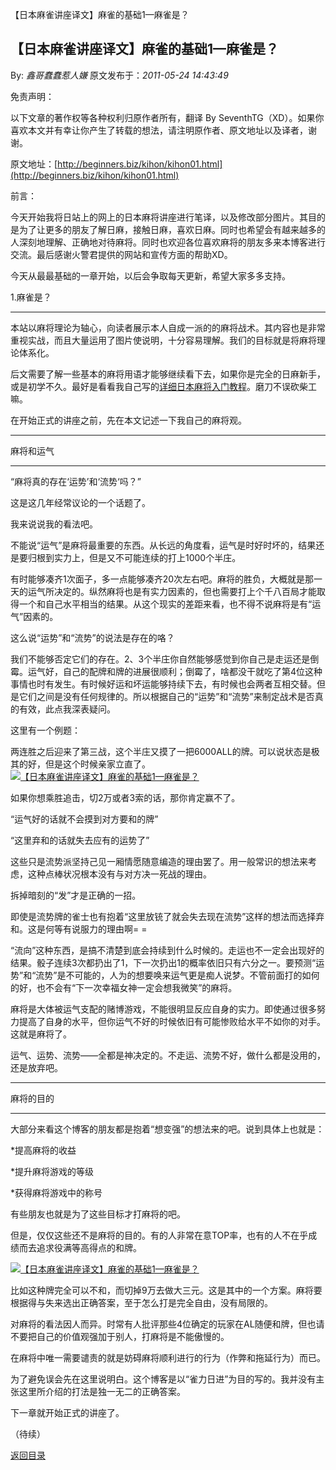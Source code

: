 【日本麻雀讲座译文】麻雀的基础1—麻雀是？
## 【日本麻雀讲座译文】麻雀的基础1—麻雀是？

By: *鑫哥蠢蠢惹人嫌* 原文发布于：*2011-05-24 14:43:49*

免责声明：

以下文章的著作权等各种权利归原作者所有，翻译 By
SeventhTG（XD）。如果你喜欢本文并有幸让你产生了转载的想法，请注明原作者、原文地址以及译者，谢谢。

原文地址：[http://beginners.biz/kihon/kihon01.html](http://beginners.biz/kihon/kihon01.html)

前言：

今天开始我将日站上的网上的日本麻将讲座进行笔译，以及修改部分图片。其目的是为了让更多的朋友了解日麻，接触日麻，喜欢日麻。同时也希望会有越来越多的人深刻地理解、正确地对待麻将。同时也欢迎各位喜欢麻将的朋友多来本博客进行交流。最后感谢火警君提供的网站和宣传方面的帮助XD。

今天从最最基础的一章开始，以后会争取每天更新，希望大家多多支持。

1.麻雀是？

------------------------------------------------------------------------------------

本站以麻将理论为轴心，向读者展示本人自成一派的的麻将战术。其内容也是非常重视实战，而且大量运用了图片使说明，十分容易理解。我们的目标就是将麻将理论体系化。

后文需要了解一些基本的麻将用语才能够继续看下去，如果你是完全的日麻新手，或是初学不久。最好是看看我自己写的[详细日本麻将入门教程](http://blog.sina.com.cn/s/blog_7f78b76f0100rn7h.html)。磨刀不误砍柴工嘛。

在开始正式的讲座之前，先在本文记述一下我自己的麻将观。

------------------------------------------------------------------------------------

麻将和运气

------------------------------------------------------------------------------------

“麻将真的存在‘运势’和‘流势‘吗？”

这是这几年经常议论的一个话题了。

我来说说我的看法吧。

不能说“运气”是麻将最重要的东西。从长远的角度看，运气是时好时坏的，结果还是要归根到实力上，但是又不可能连续的打上1000个半庄。

有时能够凑齐1次面子，多一点能够凑齐20次左右吧。麻将的胜负，大概就是那一天的运气所决定的。纵然麻将也是有实力因素的，但也需要打上个千八百局才能取得一个和自己水平相当的结果。从这个现实的差距来看，也不得不说麻将是有“运气”因素的。

这么说“运势”和“流势”的说法是存在的咯？

我们不能够否定它们的存在。2、3个半庄你自然能够感觉到你自己是走运还是倒霉。运气好，自己的配牌和牌的进展很顺利；倒霉了，啥都没干就吃了第4位这种事情也时有发生。有时候好运和坏运能够持续下去，有时候也会两者互相交替。但是它们之间是没有任何规律的。所以根据自己的“运势”和“流势”来制定战术是否真的有效，此点我深表疑问。

这里有一个例题：

两连胜之后迎来了第三战，这个半庄又摸了一把6000ALL的牌。可以说状态是极其的好，但是这个时候亲家立直了。
[![【日本麻雀讲座译文】麻雀的基础1&mdash;麻雀是？](http://s2.sinaimg.cn/middle/7f78b76fxa403b91c9231&amp;690)](http://photo.blog.sina.com.cn/showpic.html#blogid=7f78b76f0100rnch&url=http://s2.sinaimg.cn/orignal/7f78b76fxa403b91c9231)

如果你想乘胜追击，切2万或者3索的话，那你肯定赢不了。

“运气好的话就不会摸到对方要和的牌”

“这里弃和的话就失去应有的运势了”

这些只是流势派坚持己见一厢情愿随意编造的理由罢了。用一般常识的想法来考虑，这种点棒状况根本没有与对方决一死战的理由。

拆掉暗刻的“发”才是正确的一招。

即使是流势牌的雀士也有抱着“这里放铳了就会失去现在流势”这样的想法而选择弃和。这是何等有说服力的理由啊= =

“流向”这种东西，是搞不清楚到底会持续到什么时候的。走运也不一定会出现好的结果。骰子连续3次都扔出了1，下一次扔出1的概率依旧只有六分之一。要预测“运势”和“流势”是不可能的，人为的想要唤来运气更是痴人说梦。不管前面打的如何的好，也不会有“下一次幸福女神一定会想我微笑”的麻将。

麻将是大体被运气支配的赌博游戏，不能很明显反应自身的实力。即使通过很多努力提高了自身的水平，但你运气不好的时候依旧有可能惨败给水平不如你的对手。这就是麻将了。

运气、运势、流势——全都是神决定的。不走运、流势不好，做什么都是没用的，还是放弃吧。

------------------------------------------------------------------------------------

麻将的目的

------------------------------------------------------------------------------------

大部分来看这个博客的朋友都是抱着“想变强”的想法来的吧。说到具体上也就是：

*提高麻将的收益

*提升麻将游戏的等级

*获得麻将游戏中的称号

有些朋友也就是为了这些目标才打麻将的吧。

但是，仅仅这些还不是麻将的目的。有的人非常在意TOP率，也有的人不在乎成绩而去追求役满等高得点的和牌。

[![【日本麻雀讲座译文】麻雀的基础1&mdash;麻雀是？](http://s14.sinaimg.cn/middle/7f78b76fx76cd3adcc9ed&amp;690)](http://photo.blog.sina.com.cn/showpic.html#blogid=7f78b76f0100rnch&url=http://s14.sinaimg.cn/orignal/7f78b76fx76cd3adcc9ed)

比如这种牌完全可以不和，而切掉9万去做大三元。这是其中的一个方案。麻将要根据得与失来选出正确答案，至于怎么打是完全自由，没有局限的。

对麻将的看法因人而异。时常有人批评那些4位确定的玩家在AL随便和牌，但也请不要把自己的价值观强加于别人，打麻将是不能傲慢的。

在麻将中唯一需要谴责的就是妨碍麻将顺利进行的行为（作弊和拖延行为）而已。

为了避免误会先在这里说明白。这个博客是以“雀力日进”为目的写的。我并没有主张这里所介绍的打法是独一无二的正确答案。

下一章就开始正式的讲座了。

（待续）

[返回目录](index.html)

